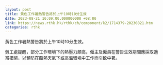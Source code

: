 ```yaml
---
layout: post
title: 黃色工作暑熱警告將於上午10時10分生效
date: 2023-08-21 10:09:00.000000000 +08:00
link: https://news.rthk.hk/rthk/ch/component/k2/1714379-20230821.htm
categories: rthk
---
```


黃色工作暑熱警告將於上午10時10分生效。

勞工處提醒，部分工作環境下的熱壓力頗高，僱主及僱員在警告生效期間應採取適當措施，以預防在酷熱天氣下或高溫環境中工作而引致中暑。
